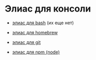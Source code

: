 # Элиас для консоли

* [элиас для bash](./description/bash/readme.md) (их еще нет)

* [элиас для homebrew](./description/homebrew/readme.md)

* [элиас для git](./description/git/readme.md)

* [элиас для npm (node)](./description/npm(node)/readme.md)
